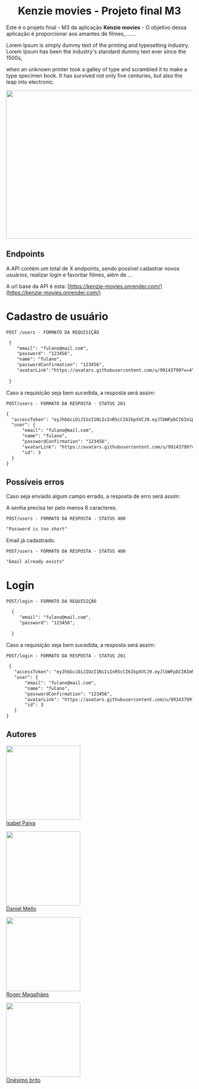 <h1 align="center">Kenzie movies - Projeto final M3 </h1>
    
 Este é o projeto final - M3 da aplicação **Kenzie movies** - O objetivo dessa aplicação é proporcionar aos amantes de filmes,.......
 
 Lorem Ipsum is simply dummy text of the printing and typesetting industry. Lorem Ipsum has been the industry's standard dummy text ever since the 1500s,
 
 when an unknown printer took a galley of type and scrambled it to make a type specimen book. It has survived not only five centuries, but also the leap into electronic. 
  
  [<img src="https://img.freepik.com/vetores-gratis/ilustracao-em-vetor-de-fundo-de-cinema-de-tira-de-filme-dourado-realista_1017-38172.jpg?size=626&ext=jpg&ga=GA1.2.251560792.1677847378&semt=ais" height=400 width=1200>](https://idroid.vercel.app/) 
  
  ## Endpoints
  
  A API contém um total de X endpoints, sendo possível cadastrar novos usuários, realizar login e favoritar filmes, além de ... 
  
  
 A url base da API é esta: [https://kenzie-movies.onrender.com/](https://kenzie-movies.onrender.com/)
  
  # Cadastro de usuário
  
  `POST /users - FORMATO DA REQUISIÇÃO`
  
  ```markdown
   {
      "email": "fulano@mail.com",
      "password": "123456",
      "name": "fulano",
      "passwordConfirmation": "123456",
      "avatarLink":"https://avatars.githubusercontent.com/u/99143799?v=4"
        
   }
   ```

Caso a requisição seja bem sucedida, a resposta será assim:

`POST/users - FORMATO DA RESPOSTA - STATUS 201`

  ```markdown
{
	"accessToken": "eyJhbGciOiJIUzI1NiIsInR5cCI6IkpXVCJ9.eyJlbWFpbCI6Im1pZ2xlc0BtYWlsLmNvbSIsImlhdCI6MTY3Nzg3MjA1MCwiZXhwIjoxNjc3ODc1NjUwLCJzdWIiOiI0In0.PV665AVld2zHU5cNeiurzp0gRpQXm-4-x9s8Yg_OQmw",
	"user": {
		"email": "fulano@mail.com",
		"name": "fulano",
		"passwordConfirmation": "123456",
		"avatarLink": "https://avatars.githubusercontent.com/u/99143799?v=4",
		"id": 3
	}
}
```
## Possíveis erros 

Caso seja enviado algum campo errado, a resposta de erro será assim:

A senha precisa ter pelo menos 6 caracteres.

`POST/users - FORMATO DA RESPOSTA - STATUS 400`

  ```markdown
"Password is too short"
```
Email já cadastrado.

`POST/users - FORMATO DA RESPOSTA - STATUS 400`
  ```markdown
"Email already exists"
```
 # Login
 
`POST/login - FORMATO DA REQUISIÇÃO`
 
 ```markdown
   {
      "email": "fulano@mail.com",
      "password": "123456",
             
   }
   ```
   
 Caso a requisição seja bem sucedida, a resposta será assim:

`POST/login - FORMATO DA RESPOSTA - STATUS 201`


 ```markdown
  {
	"accessToken": "eyJhbGciOiJIUzI1NiIsInR5cCI6IkpXVCJ9.eyJlbWFpbCI6ImNsYXJpY2VAbWFpbC5jb20iLCJpYXQiOjE2Nzc4NzMzOTYsImV4cCI6MTY3Nzg3Njk5Niwic3ViIjoiMyJ9.umQpgvEEUkRRBrrViZUzd3_Z6Nj5oUy5FfudDjw6BGk",
	"user": {
		"email": "fulano@mail.com",
		"name": "fulano",
		"passwordConfirmation": "123456",
		"avatarLink": "https://avatars.githubusercontent.com/u/99143799?v=4",
		"id": 3
	}
}
   ```
   
 ## Autores

 [<img src="https://avatars.githubusercontent.com/u/110136069?v=4" width=200><br>Isabel Paiva](https://github.com/isabelpaiva) 

[<img src="https://avatars.githubusercontent.com/u/110182130?v=4" width=200><br>Daniel Mello](https://github.com/DMCFaria)

[<img src="https://ca.slack-edge.com/TQZR39SET-U03TMPVTXNZ-fe056e3cb69f-72" width=200><br>Roger Magalhães](https://github.com/Rogermferr)

[<img src="https://avatars.githubusercontent.com/u/99143799?s=120&v=4" width=200><br>Onésimo brito](https://github.com/briito)
